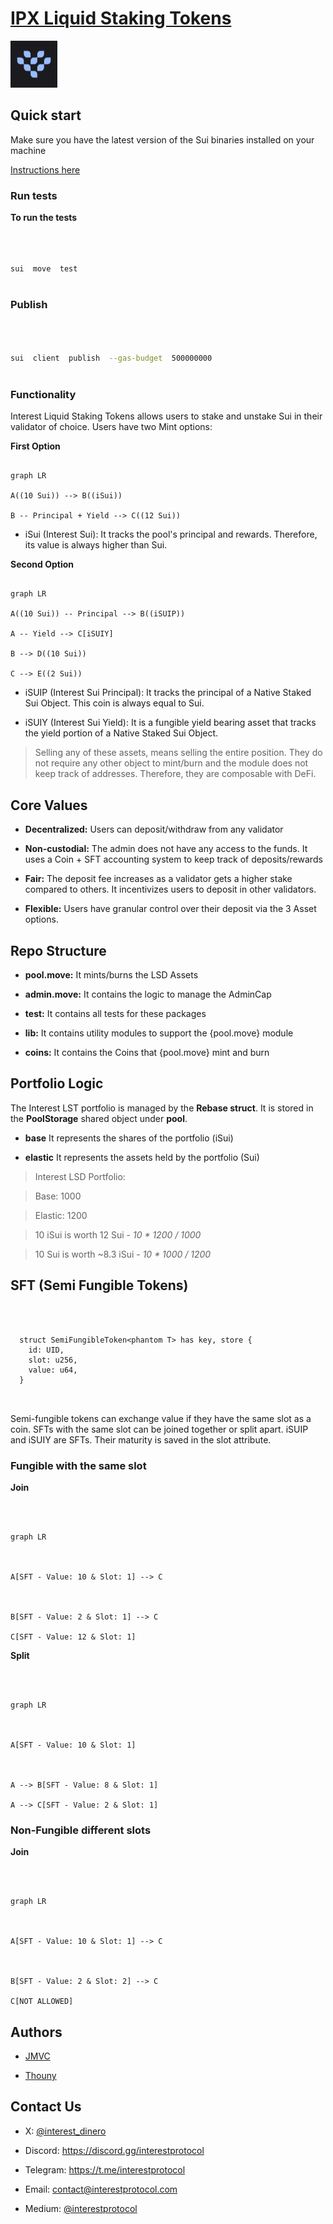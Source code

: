 # [IPX Liquid Staking Tokens](https://www.interestprotocol.com/)

<p>  <img  width="75px"height="75px"  src="./img/logo.png" /></p>

## Quick start

Make sure you have the latest version of the Sui binaries installed on your machine

[Instructions here](https://docs.sui.io/devnet/build/install)

### Run tests

**To run the tests**

```bash



sui  move  test



```

### Publish

```bash



sui  client  publish  --gas-budget  500000000



```

### Functionality

Interest Liquid Staking Tokens allows users to stake and unstake Sui in their validator of choice. Users have two Mint options:

**First Option**

```mermaid

graph LR

A((10 Sui)) --> B((iSui))

B -- Principal + Yield --> C((12 Sui))

```

- iSui (Interest Sui): It tracks the pool's principal and rewards. Therefore, its value is always higher than Sui.

**Second Option**

```mermaid

graph LR

A((10 Sui)) -- Principal --> B((iSUIP))

A -- Yield --> C[iSUIY]

B --> D((10 Sui))

C --> E((2 Sui))

```

- iSUIP (Interest Sui Principal): It tracks the principal of a Native Staked Sui Object. This coin is always equal to Sui.

- iSUIY (Interest Sui Yield): It is a fungible yield bearing asset that tracks the yield portion of a Native Staked Sui Object.

> Selling any of these assets, means selling the entire position. They do not require any other object to mint/burn and the module does not keep track of addresses. Therefore, they are composable with DeFi.

## Core Values

- **Decentralized:** Users can deposit/withdraw from any validator

- **Non-custodial:** The admin does not have any access to the funds. It uses a Coin + SFT accounting system to keep track of deposits/rewards

- **Fair:** The deposit fee increases as a validator gets a higher stake compared to others. It incentivizes users to deposit in other validators.

- **Flexible:** Users have granular control over their deposit via the 3 Asset options.

## Repo Structure

- **pool.move:** It mints/burns the LSD Assets

- **admin.move:** It contains the logic to manage the AdminCap

- **test:** It contains all tests for these packages

- **lib:** It contains utility modules to support the {pool.move} module

- **coins:** It contains the Coins that {pool.move} mint and burn

## Portfolio Logic

The Interest LST portfolio is managed by the **Rebase struct**. It is stored in the **PoolStorage** shared object under **pool**.

- **base** It represents the shares of the portfolio (iSui)

- **elastic** It represents the assets held by the portfolio (Sui)

> Interest LSD Portfolio:

> Base: 1000

> Elastic: 1200

>

> 10 iSui is worth 12 Sui - _10 \* 1200 / 1000_

>

> 10 Sui is worth ~8.3 iSui - _10 \* 1000 / 1200_

## SFT (Semi Fungible Tokens)

```move



  struct SemiFungibleToken<phantom T> has key, store {
    id: UID,
    slot: u256,
    value: u64,
  }



```

Semi-fungible tokens can exchange value if they have the same slot as a coin. SFTs with the same slot can be joined together or split apart. iSUIP and iSUIY are SFTs. Their maturity is saved in the slot attribute.

### Fungible with the same slot

**Join**

```mermaid



graph LR



A[SFT - Value: 10 & Slot: 1] --> C



B[SFT - Value: 2 & Slot: 1] --> C

C[SFT - Value: 12 & Slot: 1]

```

**Split**

```mermaid



graph LR



A[SFT - Value: 10 & Slot: 1]



A --> B[SFT - Value: 8 & Slot: 1]

A --> C[SFT - Value: 2 & Slot: 1]

```

### Non-Fungible different slots

**Join**

```mermaid



graph LR



A[SFT - Value: 10 & Slot: 1] --> C



B[SFT - Value: 2 & Slot: 2] --> C

C[NOT ALLOWED]

```

## Authors

- [JMVC](https://twitter.com/josemvcerqueira)

- [Thouny](https://twitter.com/BL0CKRUNNER)

## Contact Us

- X: [@interest_dinero](https://x.com/interest_dinero)

- Discord: https://discord.gg/interestprotocol

- Telegram: https://t.me/interestprotocol

- Email: [contact@interestprotocol.com](mailto:contact@interestprotocol.com)

- Medium: [@interestprotocol](https://medium.com/@interestprotocol)
